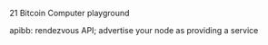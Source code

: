 
21 Bitcoin Computer playground

apibb: rendezvous API; advertise your node as providing a service


